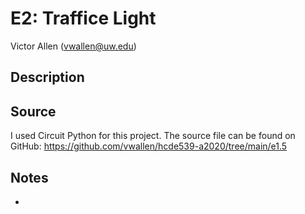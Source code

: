 # E2: Traffice Light
Victor Allen (vwallen@uw.edu)
## Description
## Source
I used Circuit Python for this project. The source file can be found on GitHub:
https://github.com/vwallen/hcde539-a2020/tree/main/e1.5

## Notes
* 